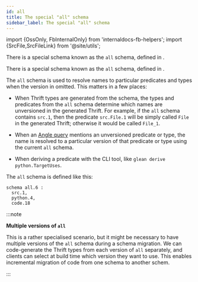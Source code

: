 ```yaml
---
id: all
title: The special "all" schema
sidebar_label: The special "all" schema
---
```


import {OssOnly, FbInternalOnly} from 'internaldocs-fb-helpers';
import {SrcFile,SrcFileLink} from '@site/utils';

<FbInternalOnly>

There is a special schema known as the `all` schema, defined in <SrcFile file="glean/schema/source/facebook/schema.angle" />.

</FbInternalOnly>

<OssOnly>

There is a special schema known as the `all` schema, defined in <SrcFile file="glean/schema/source/schema.angle" />.

</OssOnly>

The `all` schema is used to resolve names to particular predicates and
types when the version in omitted. This matters in a few places:

* When Thrift types are generated from the schema, the types and
  predicates from the `all` schema determine which names are
  unversioned in the generated Thrift. For example, if the `all`
  schema contains `src.1`, then the predicate `src.File.1` will be
  simply called `File` in the generated Thrift; otherwise it would be
  called `File_1`.

* When an [Angle query](../../angle/intro) mentions an unversioned predicate or type, the
  name is resolved to a particular version of that predicate or type
  using the current `all` schema.

* When deriving a predicate with the CLI tool, like `glean derive
  python.TargetUses`.

The `all` schema is defined like this:

```
schema all.6 :
  src.1,
  python.4,
  code.18
```

:::note

**Multiple versions of `all`**

This is a rather specialised scenario, but it might be necessary to
have multiple versions of the `all` schema during a schema
migration. We can code-generate the Thrift types from each version of
`all` separately, and clients can select at build time which version
they want to use. This enables incremental migration of code from one
schema to another schem.

:::
